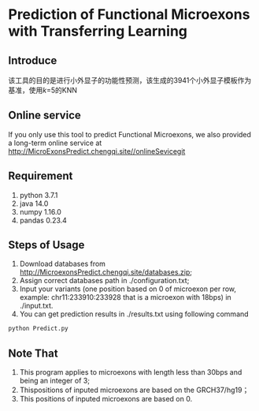 # Prediction of Functional Microexons with Transferring Learning

## Introduce
该工具的目的是进行小外显子的功能性预测，该生成的3941个小外显子模板作为基准，使用*k*=5的KNN

## Online service
If you only use this tool to predict Functional Microexons, we also provided a long-term online service at http://MicroExonsPredict.chengqi.site//onlineSevicegit 

## Requirement
1. python 3.7.1
2. java 14.0
3. numpy 1.16.0
4. pandas 0.23.4

## Steps of Usage
1. Download databases from http://MicroexonsPredict.chengqi.site/databases.zip;
2. Assign correct databases path in ./configuration.txt;
3. Input your variants (one position based on 0 of microexon per row, example: chr11:233910:233928 that is a microexon with 18bps) in ./input.txt.
4. You can get prediction results in ./results.txt using following command
 ```bash
python Predict.py
``` 

## Note That
1. This program applies to microexons with length less than 30bps and being an integer of 3;
2. Thispositions of inputed microexons are  based on the GRCH37/hg19；
3. This positions of inputed microexons are based on 0.

